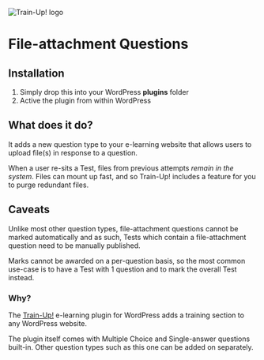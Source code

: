 ![Train-Up! logo](http://wptrainup.co.uk/wp-content/themes/wptrainup_v2/img/@2x/logo2.png "Title")


# File-attachment Questions

## Installation

1. Simply drop this into your WordPress __plugins__ folder
2. Active the plugin from within WordPress

## What does it do?

It adds a new question type to your e-learning website that allows users to upload file(s) in response to a question.

When a user re-sits a Test, files from previous attempts _remain in the system_. Files can mount up fast, and so Train-Up! includes a feature for you to purge redundant files.

## Caveats

Unlike most other question types, file-attachment questions cannot be marked automatically and as such, Tests which contain a file-attachment question need to be manually published.

Marks cannot be awarded on a per-question basis, so the most common use-case is to have a Test with 1 question and to mark the overall Test instead.

### Why?

The [Train-Up!](wptrainup.co.uk) e-learning plugin for WordPress adds a training section to any WordPress website. 

The plugin itself comes with Multiple Choice and Single-answer questions built-in. Other question types such as this one can be added on separately.